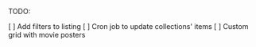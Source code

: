 TODO:

[ ] Add filters to listing
[ ] Cron job to update collections' items
[ ] Custom grid with movie posters
